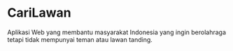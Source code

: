 # CariLawan
Aplikasi Web yang membantu masyarakat Indonesia yang ingin berolahraga tetapi tidak mempunyai teman atau lawan tanding.
